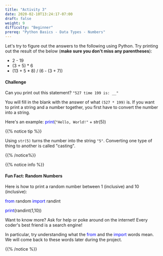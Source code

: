 ```yaml
---
title: "Activity 3"
date: 2020-02-10T13:24:17-07:00
draft: false
weight: 9
difficulty: "Beginner"
prereq: "Python Basics - Data Types - Numbers"
---
```


Let's try to figure out the answers to the following using Python. Try printing out the result of the below (<b>make sure you don't miss any parentheses</b>):

- 2 - 19
- (3 + 5) * 6
- (13 + 5 * 8) / (6 - (3 + 7))

#### Challenge

Can you print out this statement? `"527 time 199 is: __"`

You will fill in the blank with the answer of what `(527 * 199)` is. If you want to print a string and a number together, you first have to convert the number into a string. 

Here's an example: <font color="blue">print</font>(`"Hello, World!"` + str(5))

{{% notice tip %}}

Using `str(5)` turns the number into the string `"5"`. Converting one type of thing to another is called "casting".

{{% /notice%}}

{{% notice info %}}
#### Fun Fact: Random Numbers

Here is how to print a random number between 1 (inclusive) and 10 (inclusive):

<font color="blue">from</font> random <font color="blue">import</font> randint

<font color="blue">print</font>(randint(1,10))

Want to know more? Ask for help or poke around on the internet! Every coder's best friend is a search engine! 

In particular, try understanding what the <font color="blue">from</font> and the <font color="blue">import</font> words mean. We will come back to these words later during the project. 

{{% /notice %}}
